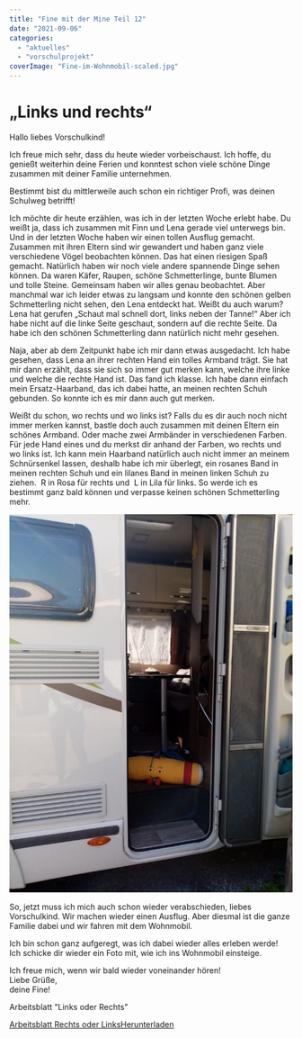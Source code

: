 ```yaml
---
title: "Fine mit der Mine Teil 12"
date: "2021-09-06"
categories: 
  - "aktuelles"
  - "vorschulprojekt"
coverImage: "Fine-im-Wohnmobil-scaled.jpg"
---
```


# „Links und rechts“

Hallo liebes Vorschulkind!

Ich freue mich sehr, dass du heute wieder vorbeischaust. Ich hoffe, du genießt weiterhin deine Ferien und konntest schon viele schöne Dinge zusammen mit deiner Familie unternehmen.

Bestimmt bist du mittlerweile auch schon ein richtiger Profi, was deinen Schulweg betrifft!

Ich möchte dir heute erzählen, was ich in der letzten Woche erlebt habe. Du weißt ja, dass ich zusammen mit Finn und Lena gerade viel unterwegs bin. Und in der letzten Woche haben wir einen tollen Ausflug gemacht. Zusammen mit ihren Eltern sind wir gewandert und haben ganz viele verschiedene Vögel beobachten können. Das hat einen riesigen Spaß gemacht. Natürlich haben wir noch viele andere spannende Dinge sehen können. Da waren Käfer, Raupen, schöne Schmetterlinge, bunte Blumen und tolle Steine. Gemeinsam haben wir alles genau beobachtet. Aber manchmal war ich leider etwas zu langsam und konnte den schönen gelben Schmetterling nicht sehen, den Lena entdeckt hat. Weißt du auch warum? Lena hat gerufen „Schaut mal schnell dort, links neben der Tanne!“ Aber ich habe nicht auf die linke Seite geschaut, sondern auf die rechte Seite. Da habe ich den schönen Schmetterling dann natürlich nicht mehr gesehen.

Naja, aber ab dem Zeitpunkt habe ich mir dann etwas ausgedacht. Ich habe gesehen, dass Lena an ihrer rechten Hand ein tolles Armband trägt. Sie hat mir dann erzählt, dass sie sich so immer gut merken kann, welche ihre linke und welche die rechte Hand ist. Das fand ich klasse. Ich habe dann einfach mein Ersatz-Haarband, das ich dabei hatte, an meinen rechten Schuh gebunden. So konnte ich es mir dann auch gut merken.

Weißt du schon, wo rechts und wo links ist? Falls du es dir auch noch nicht immer merken kannst, bastle doch auch zusammen mit deinen Eltern ein schönes Armband. Oder mache zwei Armbänder in verschiedenen Farben. Für jede Hand eines und du merkst dir anhand der Farben, wo rechts und wo links ist. Ich kann mein Haarband natürlich auch nicht immer an meinem Schnürsenkel lassen, deshalb habe ich mir überlegt, ein rosanes Band in meinen rechten Schuh und ein lilanes Band in meinen linken Schuh zu ziehen.  R in Rosa für rechts und  L in Lila für links. So werde ich es bestimmt ganz bald können und verpasse keinen schönen Schmetterling mehr.

![](images/Fine-im-Wohnmobil-768x1024.jpg)

So, jetzt muss ich mich auch schon wieder verabschieden, liebes Vorschulkind. Wir machen wieder einen Ausflug. Aber diesmal ist die ganze Familie dabei und wir fahren mit dem Wohnmobil.

Ich bin schon ganz aufgeregt, was ich dabei wieder alles erleben werde!  
Ich schicke dir wieder ein Foto mit, wie ich ins Wohnmobil einsteige.

Ich freue mich, wenn wir bald wieder voneinander hören!  
Liebe Grüße,  
deine Fine!

Arbeitsblatt "Links oder Rechts"

[Arbeitsblatt Rechts oder Links](https://volksschule-partenkirchen.de/wp-content/uploads/Arbeitsblatt-Rechts-oder-Links.pdf)[Herunterladen](https://volksschule-partenkirchen.de/wp-content/uploads/Arbeitsblatt-Rechts-oder-Links.pdf)
